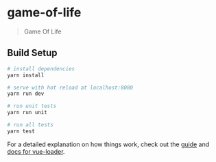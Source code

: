 # game-of-life

> Game Of Life

## Build Setup

``` bash
# install dependencies
yarn install

# serve with hot reload at localhost:8080
yarn run dev

# run unit tests
yarn run unit

# run all tests
yarn test
```

For a detailed explanation on how things work, check out the [guide](http://vuejs-templates.github.io/webpack/) and [docs for vue-loader](http://vuejs.github.io/vue-loader).

